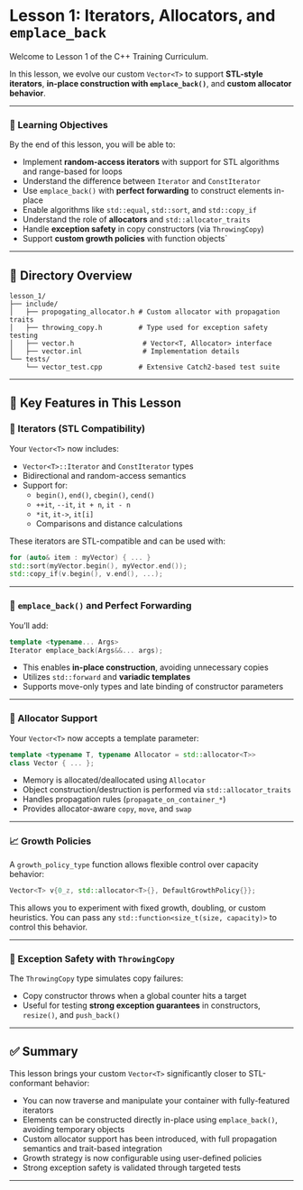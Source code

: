 # Lesson 1: Iterators, Allocators, and `emplace_back`

Welcome to Lesson 1 of the C++ Training Curriculum.

In this lesson, we evolve our custom `Vector<T>` to support **STL-style iterators**, **in-place construction with `emplace_back()`**, and **custom allocator behavior**.

---

### 🎯 Learning Objectives

By the end of this lesson, you will be able to:

- Implement **random-access iterators** with support for STL algorithms and range-based for loops
- Understand the difference between `Iterator` and `ConstIterator`
- Use `emplace_back()` with **perfect forwarding** to construct elements in-place
- Enable algorithms like `std::equal`, `std::sort`, and `std::copy_if`
- Understand the role of **allocators** and `std::allocator_traits`
- Handle **exception safety** in copy constructors (via `ThrowingCopy`)
- Support **custom growth policies** with function objects`

---

## 📁 Directory Overview

```text
lesson_1/
├── include/
│   ├── propogating_allocator.h # Custom allocator with propagation traits
│   ├── throwing_copy.h         # Type used for exception safety testing
│   ├── vector.h                 # Vector<T, Allocator> interface
│   ├── vector.inl               # Implementation details
└── tests/
    └── vector_test.cpp         # Extensive Catch2-based test suite
```

---

## 🧠 Key Features in This Lesson

### 🧵 Iterators (STL Compatibility)

Your `Vector<T>` now includes:

- `Vector<T>::Iterator` and `ConstIterator` types
- Bidirectional and random-access semantics
- Support for:
  - `begin()`, `end()`, `cbegin()`, `cend()`
  - `++it`, `--it`, `it + n`, `it - n`
  - `*it`, `it->`, `it[i]`
  - Comparisons and distance calculations

These iterators are STL-compatible and can be used with:

```cpp
for (auto& item : myVector) { ... }
std::sort(myVector.begin(), myVector.end());
std::copy_if(v.begin(), v.end(), ...);
```

---

### 🔨 `emplace_back()` and Perfect Forwarding

You’ll add:

```cpp
template <typename... Args>
Iterator emplace_back(Args&&... args);
```

- This enables **in-place construction**, avoiding unnecessary copies
- Utilizes `std::forward` and **variadic templates**
- Supports move-only types and late binding of constructor parameters

---

### 🧱 Allocator Support

Your `Vector<T>` now accepts a template parameter:

```cpp
template <typename T, typename Allocator = std::allocator<T>>
class Vector { ... };
```

- Memory is allocated/deallocated using `Allocator`
- Object construction/destruction is performed via `std::allocator_traits`
- Handles propagation rules (`propagate_on_container_*`)
- Provides allocator-aware `copy`, `move`, and `swap`

---

### 📈 Growth Policies

A `growth_policy_type` function allows flexible control over capacity behavior:

```cpp
Vector<T> v{0_z, std::allocator<T>{}, DefaultGrowthPolicy{}};
```

This allows you to experiment with fixed growth, doubling, or custom heuristics. You can pass any `std::function<size_t(size, capacity)>` to control this behavior.

---

### 🚨 Exception Safety with `ThrowingCopy`

The `ThrowingCopy` type simulates copy failures:

- Copy constructor throws when a global counter hits a target
- Useful for testing **strong exception guarantees** in constructors, `resize()`, and `push_back()`

---


## ✅ Summary

This lesson brings your custom `Vector<T>` significantly closer to STL-conformant behavior:

- You can now traverse and manipulate your container with fully-featured iterators
- Elements can be constructed directly in-place using `emplace_back()`, avoiding temporary objects
- Custom allocator support has been introduced, with full propagation semantics and trait-based integration
- Growth strategy is now configurable using user-defined policies
- Strong exception safety is validated through targeted tests

---

